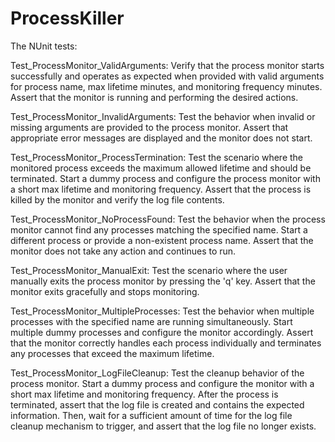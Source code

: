 # ProcessKiller

The NUnit tests:

Test_ProcessMonitor_ValidArguments: Verify that the process monitor starts successfully and operates as expected when provided with valid arguments for process name, max lifetime minutes, and monitoring frequency minutes. Assert that the monitor is running and performing the desired actions.

Test_ProcessMonitor_InvalidArguments: Test the behavior when invalid or missing arguments are provided to the process monitor. Assert that appropriate error messages are displayed and the monitor does not start.

Test_ProcessMonitor_ProcessTermination: Test the scenario where the monitored process exceeds the maximum allowed lifetime and should be terminated. Start a dummy process and configure the process monitor with a short max lifetime and monitoring frequency. Assert that the process is killed by the monitor and verify the log file contents.

Test_ProcessMonitor_NoProcessFound: Test the behavior when the process monitor cannot find any processes matching the specified name. Start a different process or provide a non-existent process name. Assert that the monitor does not take any action and continues to run.

Test_ProcessMonitor_ManualExit: Test the scenario where the user manually exits the process monitor by pressing the 'q' key. Assert that the monitor exits gracefully and stops monitoring.

Test_ProcessMonitor_MultipleProcesses: Test the behavior when multiple processes with the specified name are running simultaneously. Start multiple dummy processes and configure the monitor accordingly. Assert that the monitor correctly handles each process individually and terminates any processes that exceed the maximum lifetime.

Test_ProcessMonitor_LogFileCleanup: Test the cleanup behavior of the process monitor. Start a dummy process and configure the monitor with a short max lifetime and monitoring frequency. After the process is terminated, assert that the log file is created and contains the expected information. Then, wait for a sufficient amount of time for the log file cleanup mechanism to trigger, and assert that the log file no longer exists.

